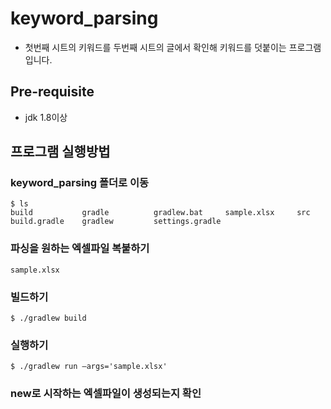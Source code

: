# keyword_parsing
- 첫번째 시트의 키워드를 두번째 시트의 글에서 확인해 키워드를 덧붙이는 프로그램입니다.  

## Pre-requisite
- jdk 1.8이상

## 프로그램 실행방법

### keyword_parsing 폴더로 이동
```
$ ls
build           gradle          gradlew.bat     sample.xlsx     src
build.gradle    gradlew         settings.gradle
```

### 파싱을 원하는 엑셀파일 복붙하기
```
sample.xlsx
```

### 빌드하기
```
$ ./gradlew build
```

### 실행하기
```
$ ./gradlew run —args='sample.xlsx'
```
### new로 시작하는 엑셀파일이 생성되는지 확인
